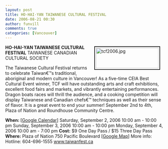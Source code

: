```yaml
---
layout: post
title: HO-HAI-YAN TAIWANESE CULTURAL FESTIVAL
date: 2006-08-21 00:30
author: funvill
comments: true
categories: [Vancouver]
---
```

<a href="http://blog.abluestar.com/public/uploads/2006/tcf2006.jpg" rel="lightbox"><img src="http://blog.abluestar.com/public/uploads/2006/.thumbs/.tcf2006.jpg" alt="tcf2006.jpg" title="tcf2006.jpg" style="margin: 5px 10px; padding: 3px" align="right" border="2" height="65" width="200" /></a>

<strong>HO-HAI-YAN TAIWANESE CULTURAL FESTIVAL</strong>
TAIWANESE CANADIAN CULTURAL SOCIETY

The Taiwanese Cultural Festival returns to celebrate Taiwan€™s traditional, aboriginal and modern culture in Vancouver! As a five-time CEIA Best Cultural Event winner, TCF will have outstanding arts and craft exhibitions, excellent food fairs and markets, and vibrantly entertaining performances.  Dragon boats races will thrill the audience, and a cooking competition will display Taiwanese and Canadian chefs€™ techniques as well as their sense of flavor.  It is a great event to end your summer! September 2nd to 4th, Plaza of Nation and Roundhouse Community Centre.

<strong>When: </strong> [<a href="http://www.google.com/calendar/event?action=TEMPLATE&amp;tmeid=N3R0bmVlZ3I4amM4MmEzdDJscW9hcTZ1c3MgYnIwbmZqaDYyNjQ1YXJoMmJ1azNzYWY5ODRAZ3JvdXAuY2FsZW5kYXIuZ29vZ2xlLmNvbQ&amp;tmsrc=YnIwbmZqaDYyNjQ1YXJoMmJ1azNzYWY5ODRAZ3JvdXAuY2FsZW5kYXIuZ29vZ2xlLmNvbQ" target="_blank">Google Calendar</a>]
Saturday, September 2, 2006 10:00 am - 10:00 pm
Sunday, September 3, 2006 10:00 am - 10:00 pm
Monday, September 4, 2006 10:00 am - 7:00 pm
<strong>Cost:</strong> $9 One Day Pass / $15 Three Day Pass
<strong>Where:</strong> Plaza of Nation 750 Pacific Boulevard [<a href="http://maps.google.ca/maps?f=q&amp;hl=en&amp;q=750+Pacific+Boulevard,+Vancouver,+BC+V6B+5E7&amp;ie=UTF8&amp;z=14&amp;ll=49.280572,-123.109703&amp;spn=0.020493,0.084801&amp;om=1&amp;iwloc=A">Google Map</a>]
More info:  Hotline: 604-696-1555
<a href="http://www.taiwanfest.ca">www.taiwanfest.ca</a>
